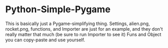 # Python-Simple-Pygame
This is basically just a Pygame-simplifying thing.
Settings, alien.png, rocket.png, functions, and Importer are just for an example, and they don't really matter that much (be sure to run Importer to see it)
Funs and Object you can copy-paste and use yourself.
